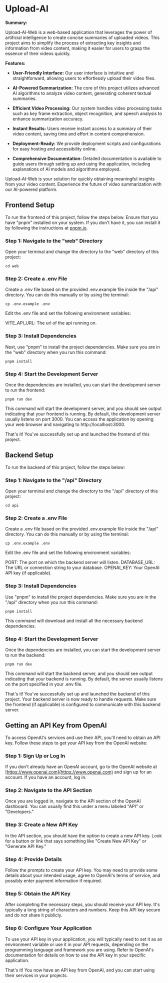 # Upload-AI

**Summary:**

Upload-AI-Web is a web-based application that leverages the power of artificial intelligence to create concise summaries of uploaded videos. This project aims to simplify the process of extracting key insights and information from video content, making it easier for users to grasp the essence of their videos quickly.

**Features:**

- **User-Friendly Interface:** Our user interface is intuitive and straightforward, allowing users to effortlessly upload their video files.

- **AI-Powered Summarization:** The core of this project utilizes advanced AI algorithms to analyze video content, generating coherent textual summaries.

- **Efficient Video Processing:** Our system handles video processing tasks such as key frame extraction, object recognition, and speech analysis to enhance summarization accuracy.

- **Instant Results:** Users receive instant access to a summary of their video content, saving time and effort in content comprehension.

- **Deployment-Ready:** We provide deployment scripts and configurations for easy hosting and accessibility online.

- **Comprehensive Documentation:** Detailed documentation is available to guide users through setting up and using the application, including explanations of AI models and algorithms employed.

Upload-AI-Web is your solution for quickly obtaining meaningful insights from your video content. Experience the future of video summarization with our AI-powered platform.

## Frontend Setup

To run the frontend of this project, follow the steps below. Ensure that you have "pnpm" installed on your system. If you don't have it, you can install it by following the instructions at [pnpm.io](https://pnpm.io).

### Step 1: Navigate to the "web" Directory

Open your terminal and change the directory to the "web" directory of this project:

```shell
cd web
```

### Step 2: Create a .env File

Create a .env file based on the provided .env.example file inside the "/api" directory. You can do this manually or by using the terminal:

```shell
cp .env.example .env
```

Edit the .env file and set the following environment variables:

VITE_API_URL: The url of the api running on.

### Step 3: Install Dependencies

Next, use "pnpm" to install the project dependencies. Make sure you are in the "web" directory when you run this command:

```shell
pnpm install
```

### Step 4: Start the Development Server

Once the dependencies are installed, you can start the development server to run the frontend:

```shell
pnpm run dev
```

This command will start the development server, and you should see output indicating that your frontend is running. By default, the development server usually listens on port 3000. You can access the application by opening your web browser and navigating to http://localhost:3000.

That's it! You've successfully set up and launched the frontend of this project.

## Backend Setup

To run the backend of this project, follow the steps below:

### Step 1: Navigate to the "/api" Directory

Open your terminal and change the directory to the "/api" directory of this project:

```shell
cd api
```

### Step 2: Create a .env File

Create a .env file based on the provided .env.example file inside the "/api" directory. You can do this manually or by using the terminal:

```shell
cp .env.example .env
```

Edit the .env file and set the following environment variables:

PORT: The port on which the backend server will listen.
DATABASE_URL: The URL or connection string to your database.
OPENAI_KEY: Your OpenAI API key (if applicable).

### Step 3: Install Dependencies

Use "pnpm" to install the project dependencies. Make sure you are in the "/api" directory when you run this command:

```shell
pnpm install
```

This command will download and install all the necessary backend dependencies.

### Step 4: Start the Development Server

Once the dependencies are installed, you can start the development server to run the backend:

```shell
pnpm run dev
```

This command will start the backend server, and you should see output indicating that your backend is running. By default, the server usually listens on the port specified in your .env file.

That's it! You've successfully set up and launched the backend of this project. Your backend server is now ready to handle requests. Make sure the frontend (if applicable) is configured to communicate with this backend server.

## Getting an API Key from OpenAI

To access OpenAI's services and use their API, you'll need to obtain an API key. Follow these steps to get your API key from the OpenAI website:

### Step 1: Sign Up or Log In

If you don't already have an OpenAI account, go to the OpenAI website at [https://www.openai.com](https://www.openai.com) and sign up for an account. If you have an account, log in.

### Step 2: Navigate to the API Section

Once you are logged in, navigate to the API section of the OpenAI dashboard. You can usually find this under a menu labeled "API" or "Developers."

### Step 3: Create a New API Key

In the API section, you should have the option to create a new API key. Look for a button or link that says something like "Create New API Key" or "Generate API Key."

### Step 4: Provide Details

Follow the prompts to create your API key. You may need to provide some details about your intended usage, agree to OpenAI's terms of service, and possibly enter payment information if required.

### Step 5: Obtain the API Key

After completing the necessary steps, you should receive your API key. It's typically a long string of characters and numbers. Keep this API key secure and do not share it publicly.

### Step 6: Configure Your Application

To use your API key in your application, you will typically need to set it as an environment variable or use it in your API requests, depending on the programming language and framework you are using. Refer to OpenAI's documentation for details on how to use the API key in your specific application.

That's it! You now have an API key from OpenAI, and you can start using their services in your projects.

